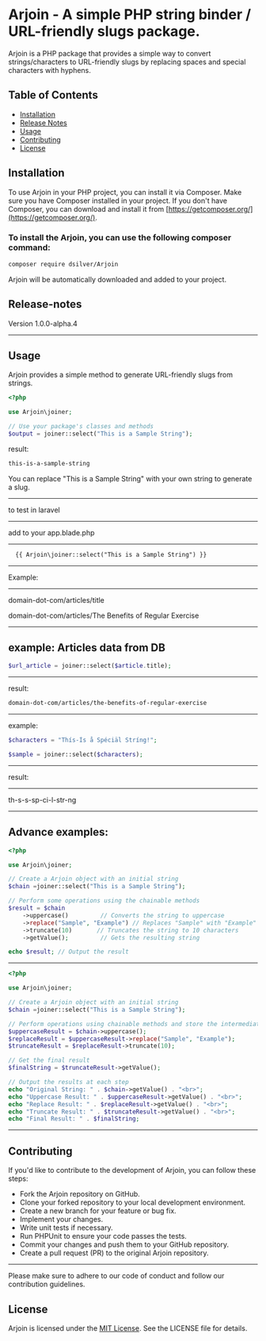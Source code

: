 # Arjoin - A simple PHP string binder / URL-friendly slugs package.

Arjoin is a PHP package that provides a simple way to convert strings/characters to URL-friendly slugs by replacing spaces and special characters with hyphens. 


## Table of Contents

- [Installation](#installation)
- [Release Notes](#release-notes)
- [Usage](#usage)
- [Contributing](#contributing)
- [License](#license)

## Installation

To use Arjoin in your PHP project, you can install it via Composer. Make sure you have Composer installed in your project. If you don't have Composer, you can download and install it from [https://getcomposer.org/](https://getcomposer.org/).


### To install the Arjoin, you can use the following composer command:

```bash
composer require dsilver/Arjoin
```


Arjoin will be automatically downloaded and added to your project.

## Release-notes

Version 1.0.0-alpha.4

---------






## Usage

Arjoin provides a simple method to generate URL-friendly slugs from strings.

```php
<?php

use Arjoin\joiner;

// Use your package's classes and methods
$output = joiner::select("This is a Sample String");
```

result:
```html
this-is-a-sample-string
```

You can replace "This is a Sample String" with your own string to generate a slug.

--------------
to test in laravel

----------
add to your app.blade.php

----------

```html
  {{ Arjoin\joiner::select("This is a Sample String") }}
```

-------

Example:

--------

domain-dot-com/articles/title

domain-dot-com/articles/The Benefits of Regular Exercise

----------------
example: Articles data from DB
---------
```php
$url_article = joiner::select($article.title);
```


-------

result:

```html
domain-dot-com/articles/the-benefits-of-regular-exercise
```

-------------

example:

```php
$characters = "Thís-Ís å Spéciäl Stríng!";

$sample = joiner::select($characters);

```
-----

result: 

-----
th-s-s-sp-ci-l-str-ng

--------
Advance examples:
----------

```php
<?php

use Arjoin\joiner;

// Create a Arjoin object with an initial string
$chain =joiner::select("This is a Sample String");

// Perform some operations using the chainable methods
$result = $chain
    ->uppercase()         // Converts the string to uppercase
    ->replace("Sample", "Example") // Replaces "Sample" with "Example"
    ->truncate(10)       // Truncates the string to 10 characters
    ->getValue();         // Gets the resulting string

echo $result; // Output the result

```

-----------

```php
<?php

use Arjoin\joiner;

// Create a Arjoin object with an initial string
$chain =joiner::select("This is a Sample String");

// Perform operations using chainable methods and store the intermediate results
$uppercaseResult = $chain->uppercase();
$replaceResult = $uppercaseResult->replace("Sample", "Example");
$truncateResult = $replaceResult->truncate(10);

// Get the final result
$finalString = $truncateResult->getValue();

// Output the results at each step
echo "Original String: " . $chain->getValue() . "<br>";
echo "Uppercase Result: " . $uppercaseResult->getValue() . "<br>";
echo "Replace Result: " . $replaceResult->getValue() . "<br>";
echo "Truncate Result: " . $truncateResult->getValue() . "<br>";
echo "Final Result: " . $finalString;

```

---------

## Contributing

If you'd like to contribute to the development of Arjoin, you can follow these steps:

- Fork the Arjoin repository on GitHub.
- Clone your forked repository to your local development environment.
- Create a new branch for your feature or bug fix.
- Implement your changes.
- Write unit tests if necessary.
- Run PHPUnit to ensure your code passes the tests.
- Commit your changes and push them to your GitHub repository.
- Create a pull request (PR) to the original Arjoin repository.

-------

Please make sure to adhere to our code of conduct and follow our contribution guidelines.

## License

Arjoin is licensed under the [MIT License](https://github.com/demjhonsilver/arjoin/blob/main/LICENSE.md). See the LICENSE file for details.